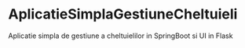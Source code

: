 # AplicatieSimplaGestiuneCheltuieli
Aplicatie simpla de gestiune a cheltuielilor in SpringBoot si UI in Flask
